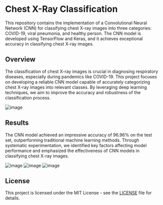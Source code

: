 # Chest X-Ray Classification

This repository contains the implementation of a Convolutional Neural Network (CNN) for classifying chest X-ray images into three categories: COVID-19, viral pneumonia, and healthy person. The CNN model is developed using TensorFlow and Keras, and it achieves exceptional accuracy in classifying chest X-ray images.

## Overview

The classification of chest X-ray images is crucial in diagnosing respiratory diseases, especially during pandemics like COVID-19. This project focuses on developing a reliable CNN model capable of accurately categorizing chest X-ray images into relevant classes. By leveraging deep learning techniques, we aim to improve the accuracy and robustness of the classification process.

![image](https://github.com/ohadwolfman/Covid-19_chest_Xray_classification/assets/99247120/c475c28c-21dd-4c46-8398-190a8479ce1c)

## Results

The CNN model achieved an impressive accuracy of 96.96% on the test set, outperforming traditional machine learning methods. Through systematic experimentation, we identified key factors affecting model performance and emphasized the effectiveness of CNN models in classifying chest X-ray images.

![image](https://github.com/ohadwolfman/Covid-19_chest_Xray_classification/assets/99247120/454ec809-d6be-4d2e-950e-e3a5ae4edc1c)
![image](https://github.com/ohadwolfman/Covid-19_chest_Xray_classification/assets/99247120/f71f6916-7152-43dd-b430-ce3faa4137db) ![image](https://github.com/ohadwolfman/Covid-19_chest_Xray_classification/assets/99247120/ce1cfc61-3bbb-481f-b4e7-0d07874d2013)


## License

This project is licensed under the MIT License - see the [LICENSE](LICENSE) file for details.
